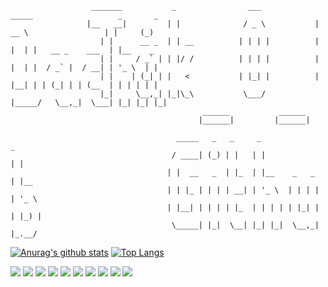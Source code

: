 ```
                  _______           _                ___             _____                   _       _   
                 |__   __|         | |              / _ \           |  __ \                 | |     (_)
                    | |      __ _  | | __          | | | |          | |  | |   __ _    ___  | |__    _ 
                    | |     / _` | | |/ /          | | | |          | |  | |  / _` |  / __| | '_ \  | |
                    | |    | (_| | |   <           | |_| |          | |__| | | (_| | | (__  | | | | | |
                    |_|     \__,_| |_|\_\           \___/           |_____/   \__,_|  \___| |_| |_| |_|
                                           ______           ______                                     
                                          |______|         |______|                  

                                     _____   _   _     _               _     
                                    / ____| (_) | |   | |             | |    
                                   | |  __   _  | |_  | |__    _   _  | |__  
                                   | | |_ | | | | __| | '_ \  | | | | | '_ \ 
                                   | |__| | | | | |_  | | | | | |_| | | |_) |
                                    \_____| |_|  \__| |_| |_|  \__,_| |_.__/  
```

[![Anurag's github stats](https://github-readme-stats.vercel.app/api?username=dlehdgud2380)](https://github.com/anuraghazra/github-readme-stats) [![Top Langs](https://github-readme-stats.vercel.app/api/top-langs/?username=dlehdgud2380&layout=compact)](https://github.com/anuraghazra/github-readme-stats)


<img src="https://img.shields.io/badge/Python-3776AB?style=flat&logo=python&logoColor=white"/>  <img src="https://img.shields.io/badge/Javascript-F7DF1E?style=flat&logo=javascript&logoColor=white"/> <img src="https://img.shields.io/badge/HTML5-E34F26?style=flat&logo=HTML5&logoColor=white"/>
<img src="https://img.shields.io/badge/SQLite-003B57?style=flat&logo=SQLite&logoColor=white"/> <img src="https://img.shields.io/badge/MySQL-003B57?style=flat&logo=MySQL&logoColor=white"/>
<img src="https://img.shields.io/badge/Django-092E20?style=flat&logo=Django&logoColor=white"/> <img src="https://img.shields.io/badge/Flask-000000?style=flat&logo=Flask&logoColor=white"/> <img src="https://img.shields.io/badge/Bootstrap-7952B3?style=flat&logo=Bootstrap&logoColor=white"/>
<img src="https://img.shields.io/badge/Docker-2496ED?style=flat&logo=Docker&logoColor=white"/> <img src="https://img.shields.io/badge/Linux-FCC624?style=flat&logo=Linux&logoColor=white"/> 
